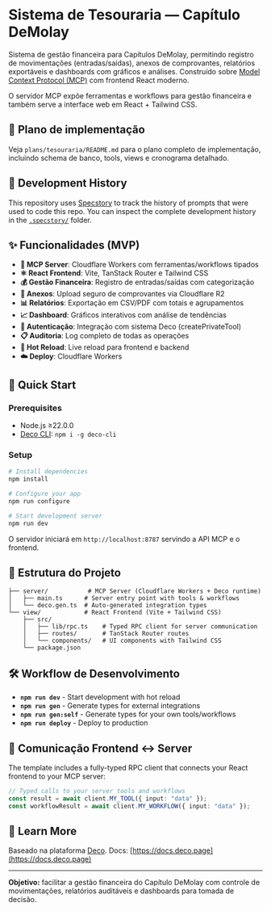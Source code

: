 # Sistema de Tesouraria — Capítulo DeMolay

Sistema de gestão financeira para Capítulos DeMolay, permitindo registro de movimentações (entradas/saídas), anexos de comprovantes, relatórios exportáveis e dashboards com gráficos e análises. Construído sobre [Model Context Protocol (MCP)](https://spec.modelcontextprotocol.io/) com frontend React moderno.

O servidor MCP expõe ferramentas e workflows para gestão financeira e também serve a interface web em React + Tailwind CSS.

## 📄 Plano de implementação

Veja `plans/tesouraria/README.md` para o plano completo de implementação, incluindo schema de banco, tools, views e cronograma detalhado.

## 📝 Development History

This repository uses [Specstory](https://specstory.com/) to track the history of
prompts that were used to code this repo. You can inspect the complete
development history in the [`.specstory/`](.specstory/) folder.

## ✨ Funcionalidades (MVP)

- **🤖 MCP Server**: Cloudflare Workers com ferramentas/workflows tipados
- **⚛️ React Frontend**: Vite, TanStack Router e Tailwind CSS
- **💰 Gestão Financeira**: Registro de entradas/saídas com categorização
- **📎 Anexos**: Upload seguro de comprovantes via Cloudflare R2
- **📊 Relatórios**: Exportação em CSV/PDF com totais e agrupamentos
- **📈 Dashboard**: Gráficos interativos com análise de tendências
- **🔐 Autenticação**: Integração com sistema Deco (createPrivateTool)
- **📋 Auditoria**: Log completo de todas as operações
- **🚀 Hot Reload**: Live reload para frontend e backend
- **☁️ Deploy**: Cloudflare Workers

## 🚀 Quick Start

### Prerequisites

- Node.js ≥22.0.0
- [Deco CLI](https://deco.chat): `npm i -g deco-cli`

### Setup

```bash
# Install dependencies
npm install

# Configure your app
npm run configure

# Start development server
npm run dev
```

O servidor iniciará em `http://localhost:8787` servindo a API MCP e o frontend.

## 📁 Estrutura do Projeto

```
├── server/           # MCP Server (Cloudflare Workers + Deco runtime)
│   ├── main.ts      # Server entry point with tools & workflows
│   └── deco.gen.ts  # Auto-generated integration types
└── view/            # React Frontend (Vite + Tailwind CSS)
    ├── src/
    │   ├── lib/rpc.ts    # Typed RPC client for server communication
    │   ├── routes/       # TanStack Router routes
    │   └── components/   # UI components with Tailwind CSS
    └── package.json
```

## 🛠️ Workflow de Desenvolvimento

- **`npm run dev`** - Start development with hot reload
- **`npm run gen`** - Generate types for external integrations
- **`npm run gen:self`** - Generate types for your own tools/workflows
- **`npm run deploy`** - Deploy to production

## 🔗 Comunicação Frontend ↔ Server

The template includes a fully-typed RPC client that connects your React frontend
to your MCP server:

```typescript
// Typed calls to your server tools and workflows
const result = await client.MY_TOOL({ input: "data" });
const workflowResult = await client.MY_WORKFLOW({ input: "data" });
```

## 📖 Learn More

Baseado na plataforma [Deco](https://deco.chat/about).
Docs: [https://docs.deco.page](https://docs.deco.page)

---

**Objetivo:** facilitar a gestão financeira do Capítulo DeMolay com controle de movimentações, relatórios auditáveis e dashboards para tomada de decisão.

